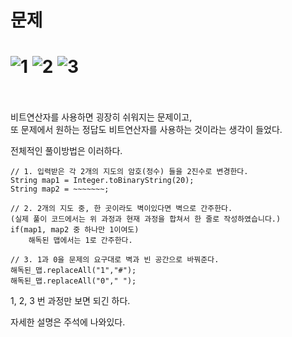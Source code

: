문제
==
![1](https://user-images.githubusercontent.com/73854324/117807186-3e00a400-b296-11eb-9369-7269e70672c7.PNG)
![2](https://user-images.githubusercontent.com/73854324/117807187-3f31d100-b296-11eb-9202-c2688827fe38.png)
![3](https://user-images.githubusercontent.com/73854324/117807189-3f31d100-b296-11eb-8a09-aca7d59f04bc.PNG)
<br><br>
==
비트연산자를 사용하면 굉장히 쉬워지는 문제이고,   
또 문제에서 원하는 정답도 비트연산자를 사용하는 것이라는 생각이 들었다.   
   
전체적인 풀이방법은 이러하다.   

```
// 1. 입력받은 각 2개의 지도의 암호(정수) 들을 2진수로 변경한다.
String map1 = Integer.toBinaryString(20);
String map2 = ~~~~~~~;

// 2. 2개의 지도 중, 한 곳이라도 벽이있다면 벽으로 간주한다.
(실제 풀이 코드에서는 위 과정과 현재 과정을 합쳐서 한 줄로 작성하였습니다.)
if(map1, map2 중 하나만 1이여도)
	해독된 맵에서는 1로 간주한다.

// 3. 1과 0을 문제의 요구대로 벽과 빈 공간으로 바꿔준다.
해독된_맵.replaceAll("1","#");
해독된_맵.replaceAll("0"," ");

```
1, 2, 3 번 과정만 보면 되긴 하다.
   
자세한 설명은 주석에 나와있다.